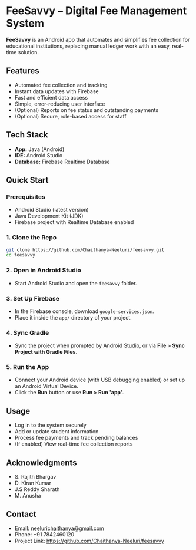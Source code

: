 # FeeSavvy – Digital Fee Management System

**FeeSavvy** is an Android app that automates and simplifies fee collection for educational institutions, replacing manual ledger work with an easy, real-time solution.

## Features

- Automated fee collection and tracking
- Instant data updates with Firebase
- Fast and efficient data access
- Simple, error-reducing user interface
- (Optional) Reports on fee status and outstanding payments
- (Optional) Secure, role-based access for staff

## Tech Stack

- **App:** Java (Android)
- **IDE:** Android Studio
- **Database:** Firebase Realtime Database

## Quick Start

### Prerequisites

- Android Studio (latest version)
- Java Development Kit (JDK)
- Firebase project with Realtime Database enabled

### 1. Clone the Repo

```bash
git clone https://github.com/Chaithanya-Neeluri/feesavvy.git
cd feesavvy
```

### 2. Open in Android Studio

- Start Android Studio and open the `feesavvy` folder.

### 3. Set Up Firebase

- In the Firebase console, download `google-services.json`.
- Place it inside the `app/` directory of your project.

### 4. Sync Gradle

- Sync the project when prompted by Android Studio, or via **File > Sync Project with Gradle Files**.

### 5. Run the App

- Connect your Android device (with USB debugging enabled) or set up an Android Virtual Device.
- Click the **Run** button or use **Run > Run 'app'**.

## Usage

- Log in to the system securely
- Add or update student information
- Process fee payments and track pending balances
- (If enabled) View real-time fee collection reports

## Acknowledgments

- S. Rajith Bhargav
- D. Kiran Kumar
- J.S Reddy Sharath
- M. Anusha

## Contact

- Email: neelurichaithanya@gmail.com
- Phone: +91 7842460120
- Project Link: https://github.com/Chaithanya-Neeluri/feesavvy

